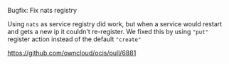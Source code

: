 Bugfix: Fix nats registry

Using `nats` as service registry did work, but when a service would restart and gets a new ip it couldn't re-register.
We fixed this by using `"put"` register action instead of the default `"create"`

https://github.com/owncloud/ocis/pull/6881
